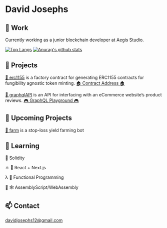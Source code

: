 # David Josephs
## 👷 Work
Currently working as a junior blockchain developer at Aegis Studio.

[![Top Langs](https://github-readme-stats.vercel.app/api/top-langs/?username=DMJ16&exclude_repo=as-algo&layout=compact&hide=shell)](https://github.com/anuraghazra/github-readme-stats)
[![Anurag's github stats](https://github-readme-stats.vercel.app/api?username=DMJ16&show_icons=true&theme=vue)](https://github.com/anuraghazra/github-readme-stats)


## 🔬 Projects
[🔏 erc1155](https://github.com/DMJ16/erc1155) is a factory contract for generating ERC1155 contracts for fungibility agnostic token minting. [🏠 Contract Address 🏠](https://rinkeby.etherscan.io/address/0xa89eeb0d82f06e1f0e28d80440eee63e51720a92)

[🔮 graphqlAPI](https://github.com/DMJ16/graphqlAPI) is an API for interfacing with an eCommerce website’s product reviews. [🎮 GraphQL Playground 🎮](http://ec2-34-204-6-123.compute-1.amazonaws.com:4000/reviews)

## 🔭 Upcoming Projects
[🚜 farm](https://github.com/DMJ16/farm) is a stop-loss yield farming bot

## 🌱 Learning
🔏 Solidity

⚛️ 🔼 React + Next.js

λ 🐑 Functional Programming

🚀 🕸️ AssemblyScript/WebAssembly

## 📫 Contact 
davidjosephs12@gmail.com
